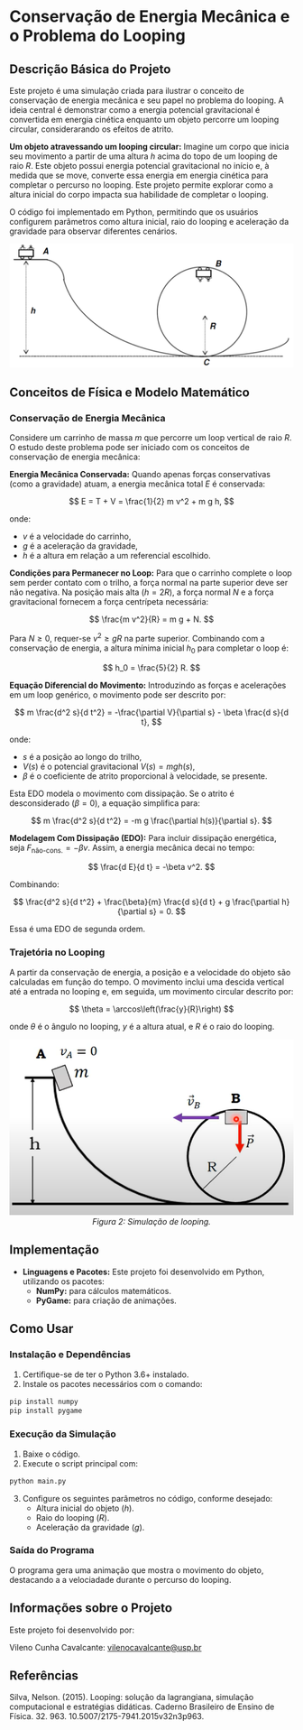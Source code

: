 # Conservação de Energia Mecânica e o Problema do Looping

## Descrição Básica do Projeto
Este projeto é uma simulação criada para ilustrar o conceito de conservação de energia mecânica e seu papel no problema do looping. A ideia central é demonstrar como a energia potencial gravitacional é convertida em energia cinética enquanto um objeto percorre um looping circular, considerarando os efeitos de atrito.

**Um objeto atravessando um looping circular:**
Imagine um corpo que inicia seu movimento a partir de uma altura $h$ acima do topo de um looping de raio $R$. Este objeto possui energia potencial gravitacional no início e, à medida que se move, converte essa energia em energia cinética para completar o percurso no looping. Este projeto permite explorar como a altura inicial do corpo impacta sua habilidade de completar o looping.

O código foi implementado em Python, permitindo que os usuários configurem parâmetros como altura inicial, raio do looping e aceleração da gravidade para observar diferentes cenários.

<p align="center">
  <img src="imagens/image1.png">
  <br>
</p>

## Conceitos de Física e Modelo Matemático

### Conservação de Energia Mecânica

Considere um carrinho de massa $m$ que percorre um loop vertical de raio $R$. O estudo deste problema pode ser iniciado com os conceitos de conservação de energia mecânica:

**Energia Mecânica Conservada:**
Quando apenas forças conservativas (como a gravidade) atuam, a energia mecânica total $E$ é conservada:

$$
E = T + V = \frac{1}{2} m v^2 + m g h,
$$

onde:
- $v$ é a velocidade do carrinho,
- $g$ é a aceleração da gravidade,
- $h$ é a altura em relação a um referencial escolhido.

**Condições para Permanecer no Loop:**
Para que o carrinho complete o loop sem perder contato com o trilho, a força normal na parte superior deve ser não negativa. Na posição mais alta ($h = 2R$), a força normal $N$ e a força gravitacional fornecem a força centrípeta necessária:

$$
\frac{m v^2}{R} = m g + N.
$$

Para $N \geq 0$, requer-se $v^2 \geq g R$ na parte superior. Combinando com a conservação de energia, a altura mínima inicial $h_0$ para completar o loop é:

$$
h_0 = \frac{5}{2} R.
$$

**Equação Diferencial do Movimento:**
Introduzindo as forças e acelerações em um loop genérico, o movimento pode ser descrito por:

$$
m \frac{d^2 s}{d t^2} = -\frac{\partial V}{\partial s} - \beta \frac{d s}{d t},
$$

onde:
- $s$ é a posição ao longo do trilho,
- $V(s)$ é o potencial gravitacional $V(s) = m g h(s)$,
- $\beta$ é o coeficiente de atrito proporcional à velocidade, se presente.

Esta EDO modela o movimento com dissipação. Se o atrito é desconsiderado ($\beta = 0$), a equação simplifica para:

$$
m \frac{d^2 s}{d t^2} = -m g \frac{\partial h(s)}{\partial s}.
$$

**Modelagem Com Dissipação (EDO):**
Para incluir dissipação energética, seja $F_{\text{não-cons.}} = -\beta v$. Assim, a energia mecânica decai no tempo:

$$
\frac{d E}{d t} = -\beta v^2.
$$

Combinando:

$$
\frac{d^2 s}{d t^2} + \frac{\beta}{m} \frac{d s}{d t} + g \frac{\partial h}{\partial s} = 0.
$$

Essa é uma EDO de segunda ordem.

### Trajetória no Looping

A partir da conservação de energia, a posição e a velocidade do objeto são calculadas em função do tempo. O movimento inclui uma descida vertical até a entrada no looping e, em seguida, um movimento circular descrito por:

$$
\theta = \arccos\left(\frac{y}{R}\right)
$$

onde $\theta$ é o ângulo no looping, $y$ é a altura atual, e $R$ é o raio do looping.

<p align="center">
  <img src="imagens/image2.png" >
  <br>
  <em>Figura 2: Simulação de looping.</em>
</p>

## Implementação

- **Linguagens e Pacotes:**
  Este projeto foi desenvolvido em Python, utilizando os pacotes:
  - **NumPy:** para cálculos matemáticos.
  - **PyGame:** para criação de animações.

## Como Usar

### Instalação e Dependências
1. Certifique-se de ter o Python 3.6+ instalado.
2. Instale os pacotes necessários com o comando:

```bash
pip install numpy
pip install pygame
```

### Execução da Simulação
1. Baixe o código.
2. Execute o script principal com:

```bash
python main.py
```

3. Configure os seguintes parâmetros no código, conforme desejado:
   - Altura inicial do objeto ($h$).
   - Raio do looping ($R$).
   - Aceleração da gravidade ($g$).

### Saída do Programa
O programa gera uma animação que mostra o movimento do objeto, destacando a a velociadade durante o percurso do looping.

## Informações sobre o Projeto
Este projeto foi desenvolvido por:

Vileno Cunha Cavalcante: vilenocavalcante@usp.br

## Referências
Silva, Nelson. (2015). Looping: solução da lagrangiana, simulação computacional e estratégias didáticas. Caderno Brasileiro de Ensino de Física. 32. 963. 10.5007/2175-7941.2015v32n3p963. 

